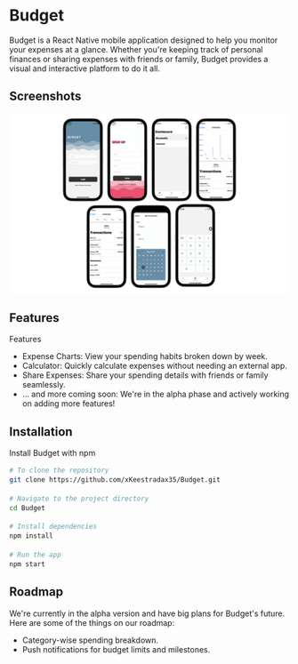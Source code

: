 
# Budget

Budget is a React Native mobile application designed to help you monitor your expenses at a glance. Whether you're keeping track of personal finances or sharing expenses with friends or family, Budget provides a visual and interactive platform to do it all.


## Screenshots

![](https://github.com/xKeestradax35/Budget/blob/main/assets/screenshots/screenshots.png?raw=true)


## Features

Features

- Expense Charts: View your spending habits broken down by week.
- Calculator: Quickly calculate expenses without needing an external app.
- Share Expenses: Share your spending details with friends or family seamlessly.
- ... and more coming soon: We're in the alpha phase and actively working on adding more features!


## Installation

Install Budget with npm

```bash
# To clone the repository
git clone https://github.com/xKeestradax35/Budget.git

# Navigate to the project directory
cd Budget

# Install dependencies
npm install

# Run the app
npm start
```
    
## Roadmap

We're currently in the alpha version and have big plans for Budget's future. Here are some of the things on our roadmap:

- Category-wise spending breakdown.
- Push notifications for budget limits and milestones.